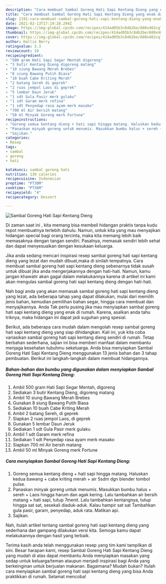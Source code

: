 ```yaml
---
description: "Cara membuat Sambal Goreng Hati Sapi Kentang Dieng yang enak dan Mudah Dibuat"
title: "Cara membuat Sambal Goreng Hati Sapi Kentang Dieng yang enak dan Mudah Dibuat"
slug: 1191-cara-membuat-sambal-goreng-hati-sapi-kentang-dieng-yang-enak-dan-mudah-dibuat
date: 2021-02-13T17:19:28.294Z
image: https://img-global.cpcdn.com/recipes/414ad05b3c84b2be/680x482cq70/sambal-goreng-hati-sapi-kentang-dieng-foto-resep-utama.jpg
thumbnail: https://img-global.cpcdn.com/recipes/414ad05b3c84b2be/680x482cq70/sambal-goreng-hati-sapi-kentang-dieng-foto-resep-utama.jpg
cover: https://img-global.cpcdn.com/recipes/414ad05b3c84b2be/680x482cq70/sambal-goreng-hati-sapi-kentang-dieng-foto-resep-utama.jpg
author: Hallie Berry
ratingvalue: 3.3
reviewcount: 10
recipeingredient:
- "500 gram Hati Sapi Segar Mentah digoreng"
- "3 butir Kentang Dieng digoreng matang"
- "10 siung Bawang Merah Brebes"
- "8 siung Bawang Putih Biasa"
- "10 buah Cabe Kriting Merah"
- "2 batang Sereh di geprek"
- "2 ruas jempol Laos di geprek"
- "5 lembar Daun Jeruk"
- "1 sdt Gula Pasir merk gulaku"
- "1 sdt Garam merk refina"
- "1 sdt Penyedap rasa ayam merk masako"
- "700 ml Air bersih matang"
- "50 ml Minyak Goreng merk Fortune"
recipeinstructions:
- "Goreng semua kentang dieng + hati sapi hingga matang. Haluskan kedua bawang + cabe kriting merah + air 5sdm dgn blender tombol pulse."
- "Panaskan minyak goreng untuk menumis. Masukkan bumbu halus + sereh + Laos hingga harum dan agak kering. Lalu tambahkan air bersih matang + hati sapi, tutup 7menit. Lalu tambahkan kentangnya, tutup hingga sat sat, sesekali diaduk-aduk. Kalau hampir sat sat Tambahkan gula pasir, garam, penyedap, aduk rata. Matikan api."
- "Sajikan."
categories:
- Resep
tags:
- sambal
- goreng
- hati

katakunci: sambal goreng hati 
nutrition: 139 calories
recipecuisine: Indonesian
preptime: "PT30M"
cooktime: "PT36M"
recipeyield: "4"
recipecategory: Dessert

---
```



![Sambal Goreng Hati Sapi Kentang Dieng](https://img-global.cpcdn.com/recipes/414ad05b3c84b2be/680x482cq70/sambal-goreng-hati-sapi-kentang-dieng-foto-resep-utama.jpg)

Di zaman  saat ini , kita memang bisa membeli hidangan praktis tanpa kudu repot membuatnya terlebih dahulu. Namun, untuk kita yang mau menyajikan hidangan special bagi orang tercinta, maka kita memang lebih baik memasaknya dengan tangan sendiri. Pasalnya, memasak sendiri lebih sehat dan dapat menyesuaikan dengan kesukaan keluarga.

Jika anda sedang mencari inspirasi resep sambal goreng hati sapi kentang dieng yang lezat dan mudah dibuat,maka di sinilah tempatnya. Cara membuat sambal goreng hati sapi kentang dieng  sebenarnya tidak susah untuk dibuat jika anda mengerjakannya dengan hati-hati. Namun, kamu jangan khawatir akan gagal dalam melakukannya 
karena di artikel ini kami akan mengulas sambal goreng hati sapi kentang dieng dengan hati-hati.  



Nah bagi anda yang akan memasak sambal goreng hati sapi kentang dieng yang lezat, ada beberapa tahap yang dapat dilakukan, mulai dari memilih jenis bahan, kemudian pemilihan bahan segar, hingga cara membuat dan menyajikannya. Anda Tak perlu pusing jika mau menyiapkan sambal goreng hati sapi kentang dieng yang enak di rumah. Karena, asalkan anda  tahu triknya, maka hidangan ini dapat jadi suguhan yang spesial.

Berikut, ada beberapa cara mudah dalam mengolah resep sambal goreng hati sapi kentang dieng yang siap dihidangkan. Kali ini, yuk kita coba variasikan sambal goreng hati sapi kentang dieng sendiri di rumah. Tetap berbahan sederhana, sajian ini bisa memberi manfaat dalam membantu menjaga kesehatan tubuhmu sekeluarga. Anda bisa menyiapkan Sambal Goreng Hati Sapi Kentang Dieng menggunakan 13 jenis bahan dan 3 tahap pembuatan. Berikut ini langkah-langkah dalam membuat hidangannya.

<!--inarticleads1-->

##### Bahan-bahan dan bumbu yang digunakan dalam menyiapkan Sambal Goreng Hati Sapi Kentang Dieng:

1. Ambil 500 gram Hati Sapi Segar Mentah, digoreng
1. Sediakan 3 butir Kentang Dieng, digoreng matang
1. Ambil 10 siung Bawang Merah Brebes
1. Gunakan 8 siung Bawang Putih Biasa
1. Sediakan 10 buah Cabe Kriting Merah
1. Ambil 2 batang Sereh, di geprek
1. Siapkan 2 ruas jempol Laos, di geprek
1. Gunakan 5 lembar Daun Jeruk
1. Sediakan 1 sdt Gula Pasir merk gulaku
1. Ambil 1 sdt Garam merk refina
1. Sediakan 1 sdt Penyedap rasa ayam merk masako
1. Siapkan 700 ml Air bersih matang
1. Ambil 50 ml Minyak Goreng merk Fortune




<!--inarticleads2-->

##### Cara menyiapkan Sambal Goreng Hati Sapi Kentang Dieng:

1. Goreng semua kentang dieng + hati sapi hingga matang. Haluskan kedua bawang + cabe kriting merah + air 5sdm dgn blender tombol pulse.
1. Panaskan minyak goreng untuk menumis. Masukkan bumbu halus + sereh + Laos hingga harum dan agak kering. Lalu tambahkan air bersih matang + hati sapi, tutup 7menit. Lalu tambahkan kentangnya, tutup hingga sat sat, sesekali diaduk-aduk. Kalau hampir sat sat Tambahkan gula pasir, garam, penyedap, aduk rata. Matikan api.
1. Sajikan.




Nah, itulah artikel tentang  sambal goreng hati sapi kentang dieng  yang sederhana dan gampang dilakukan versi kita. Semoga kamu dapat melakukannya dengan hasil yang terbaik. 

Terima kasih anda telah menggunakan resep yang tim kami tampilkan di sini. Besar harapan kami, resep  Sambal Goreng Hati Sapi Kentang Dieng yang mudah di atas dapat membantu Anda menyiapkan masakan yang sedap untuk keluarga/teman ataupun menjadi inspirasi bagi Anda yang berkeinginan untuk berjualan makanan. Bagaimana? Mudah bukan? Itulah cara menyiapkan sambal goreng hati sapi kentang dieng yang bisa Anda praktikkan di rumah. Selamat mencoba!

